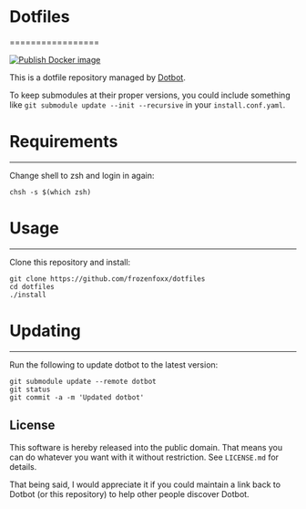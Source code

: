# Dotfiles
=================

[![Publish Docker image](https://github.com/frozenfoxx/dotfiles/actions/workflows/publish.yml/badge.svg)](https://github.com/frozenfoxx/dotfiles/actions/workflows/publish.yml)

This is a dotfile repository managed by [Dotbot][dotbot].

To keep submodules at their proper versions, you could include something like
`git submodule update --init --recursive` in your `install.conf.yaml`.

# Requirements
-------
Change shell to zsh and login in again:

```shell
chsh -s $(which zsh)
```

# Usage
-------
Clone this repository and install:

```shell
git clone https://github.com/frozenfoxx/dotfiles
cd dotfiles
./install
```

# Updating
-------
Run the following to update dotbot to the latest version:

```shell
git submodule update --remote dotbot
git status
git commit -a -m 'Updated dotbot'
```

License
-------

This software is hereby released into the public domain. That means you can do
whatever you want with it without restriction. See `LICENSE.md` for details.

That being said, I would appreciate it if you could maintain a link back to
Dotbot (or this repository) to help other people discover Dotbot.

[dotbot]: https://github.com/anishathalye/dotbot
